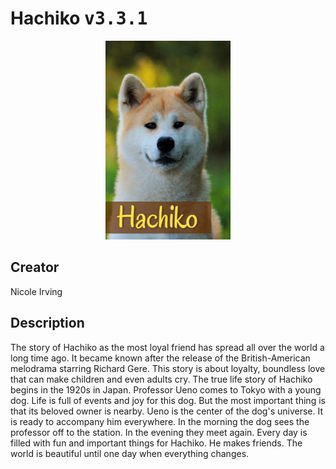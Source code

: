 
# Hachiko <kbd>v3.3.1</kbd>

<center>
  <img src="./cover-1024.jpg"/>
</center>

## Creator
Nicole Irving

## Description
The story of Hachiko as the most loyal friend has spread all over the world a long time ago. It became known after the release of the British-American melodrama starring Richard Gere. This story is about loyalty, boundless love that can make children and even adults cry. The true life story of Hachiko begins in the 1920s in Japan. Professor Ueno comes to Tokyo with a young dog. Life is full of events and joy for this dog. But the most important thing is that its beloved owner is nearby. Ueno is the center of the dog's universe. It is ready to accompany him everywhere. In the morning the dog sees the professor off to the station. In the evening they meet again. Every day is filled with fun and important things for Hachiko. He makes friends. The world is beautiful until one day when everything changes.  
